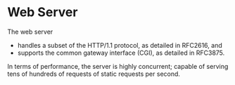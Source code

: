 # Web Server
The web server
* handles a subset of the HTTP/1.1 protocol, as detailed in RFC2616, and
* supports the common gateway interface (CGI), as detailed in RFC3875. 

In terms of performance, the server is highly concurrent; capable of serving tens of hundreds of requests of static requests per second.

